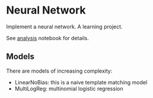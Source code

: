 # Neural Network

Implement a neural network. A learning project.

See [analysis](http://nbviewer.jupyter.org/github/purzelrakete/hi/blob/master/ann/scratch.ipynb) notebook for details.

## Models

There are models of increasing complexity:

- LinearNoBias: this is a naive template matching model
- MultiLogReg: multinomial logistic regression
